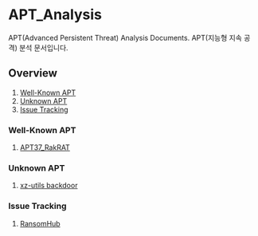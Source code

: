 # APT_Analysis

APT(Advanced Persistent Threat) Analysis Documents.
APT(지능형 지속 공격) 분석 문서입니다.

## Overview

1. [Well-Known APT](#well-known-apt)
2. [Unknown APT](#unknown-apt)
3. [Issue Tracking](#issue-tracking)

### Well-Known APT

1. [APT37_RakRAT](APT37_RakRAT)

### Unknown APT

1. [xz-utils backdoor](/Unknown/xz-utils_backdoor/)
### Issue Tracking

1. [RansomHub](RansomHub)
